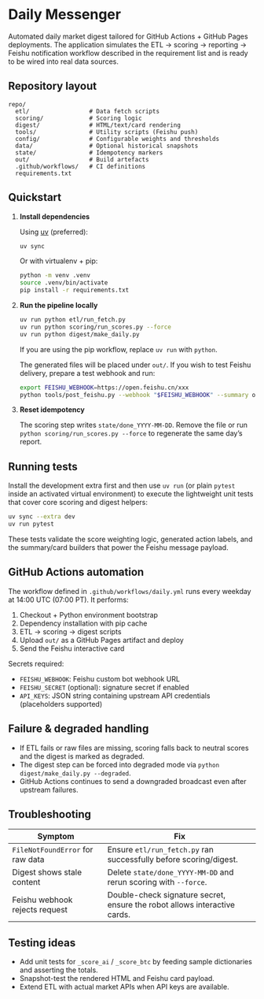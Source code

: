 # Daily Messenger

Automated daily market digest tailored for GitHub Actions + GitHub Pages deployments. The application simulates the ETL → scoring → reporting → Feishu notification workflow described in the requirement list and is ready to be wired into real data sources.

## Repository layout

```
repo/
  etl/                 # Data fetch scripts
  scoring/             # Scoring logic
  digest/              # HTML/text/card rendering
  tools/               # Utility scripts (Feishu push)
  config/              # Configurable weights and thresholds
  data/                # Optional historical snapshots
  state/               # Idempotency markers
  out/                 # Build artefacts
  .github/workflows/   # CI definitions
  requirements.txt
```

## Quickstart

1. **Install dependencies**

   Using [uv](https://github.com/astral-sh/uv) (preferred):

   ```bash
   uv sync
   ```

   Or with virtualenv + pip:

   ```bash
   python -m venv .venv
   source .venv/bin/activate
   pip install -r requirements.txt
   ```

2. **Run the pipeline locally**

   ```bash
   uv run python etl/run_fetch.py
   uv run python scoring/run_scores.py --force
   uv run python digest/make_daily.py
   ```

   If you are using the pip workflow, replace `uv run` with `python`.

   The generated files will be placed under `out/`. If you wish to test Feishu delivery, prepare a test webhook and run:

   ```bash
   export FEISHU_WEBHOOK=https://open.feishu.cn/xxx
   python tools/post_feishu.py --webhook "$FEISHU_WEBHOOK" --summary out/digest_summary.txt --card out/digest_card.json
   ```

3. **Reset idempotency**

   The scoring step writes `state/done_YYYY-MM-DD`. Remove the file or run `python scoring/run_scores.py --force` to regenerate the same day’s report.

## Running tests

Install the development extra first and then use `uv run` (or plain `pytest` inside an activated virtual environment) to execute the lightweight unit tests that cover core scoring and digest helpers:

```bash
uv sync --extra dev
uv run pytest
```

These tests validate the score weighting logic, generated action labels, and the summary/card builders that power the Feishu message payload.

## GitHub Actions automation

The workflow defined in `.github/workflows/daily.yml` runs every weekday at 14:00 UTC (07:00 PT). It performs:

1. Checkout + Python environment bootstrap
2. Dependency installation with pip cache
3. ETL → scoring → digest scripts
4. Upload `out/` as a GitHub Pages artifact and deploy
5. Send the Feishu interactive card

Secrets required:

- `FEISHU_WEBHOOK`: Feishu custom bot webhook URL
- `FEISHU_SECRET` (optional): signature secret if enabled
- `API_KEYS`: JSON string containing upstream API credentials (placeholders supported)

## Failure & degraded handling

- If ETL fails or raw files are missing, scoring falls back to neutral scores and the digest is marked as degraded.
- The digest step can be forced into degraded mode via `python digest/make_daily.py --degraded`.
- GitHub Actions continues to send a downgraded broadcast even after upstream failures.

## Troubleshooting

| Symptom | Fix |
| ------- | --- |
| `FileNotFoundError` for raw data | Ensure `etl/run_fetch.py` ran successfully before scoring/digest. |
| Digest shows stale content | Delete `state/done_YYYY-MM-DD` and rerun scoring with `--force`. |
| Feishu webhook rejects request | Double-check signature secret, ensure the robot allows interactive cards. |

## Testing ideas

- Add unit tests for `_score_ai` / `_score_btc` by feeding sample dictionaries and asserting the totals.
- Snapshot-test the rendered HTML and Feishu card payload.
- Extend ETL with actual market APIs when API keys are available.

